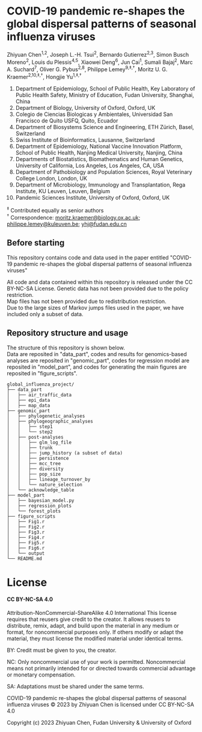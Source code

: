 # COVID-19 pandemic re-shapes the global dispersal patterns of seasonal influenza viruses

Zhiyuan Chen<sup>1,2</sup>, Joseph L.-H. Tsui<sup>2</sup>, Bernardo Gutierrez<sup>2,3</sup>, Simon Busch Moreno<sup>2</sup>, Louis du Plessis<sup>4,5</sup>, Xiaowei Deng<sup>6</sup>, Jun Cai<sup>1</sup>, Sumali Bajaj<sup>2</sup>, Marc A. Suchard<sup>7</sup>, Oliver G. Pybus<sup>2,8</sup>, Philippe Lemey<sup>9,‡,†</sup>, Moritz U. G. Kraemer<sup>2,10,‡,†</sup>, Hongjie Yu<sup>1,‡,†</sup>

1.	Department of Epidemiology, School of Public Health, Key Laboratory of Public Health Safety, Ministry of Education, Fudan University, Shanghai, China
2.	Department of Biology, University of Oxford, Oxford, UK
3.	Colegio de Ciencias Biologicas y Ambientales, Universidad San Francisco de Quito USFQ, Quito, Ecuador
4.	Department of Biosystems Science and Engineering, ETH Zürich, Basel, Switzerland
5.	Swiss Institute of Bioinformatics, Lausanne, Switzerland
6.	Department of Epidemiology, National Vaccine Innovation Platform, School of Public Health, Nanjing Medical University, Nanjing, China
7.	Departments of Biostatistics, Biomathematics and Human Genetics, University of California, Los Angeles, Los Angeles, CA, USA
8.	Department of Pathobiology and Population Sciences, Royal Veterinary College London, London, UK
9.	Department of Microbiology, Immunology and Transplantation, Rega Institute, KU Leuven, Leuven, Belgium
10.	Pandemic Sciences Institute, University of Oxford, Oxford, UK

<sup>‡</sup> Contributed equally as senior authors  
<sup>†</sup> Correspondence: moritz.kraemer@biology.ox.ac.uk; philippe.lemey@kuleuven.be; yhj@fudan.edu.cn

## Before starting
This repository contains code and data used in the paper entitled "COVID-19 pandemic re-shapes the global dispersal patterns of seasonal influenza viruses"

All code and data contained within this repository is released under the CC BY-NC-SA License. 
Genetic data has not been provided due to the policy restriction.  
Map files has not been provided due to redistribution restriction.   
Due to the large sizes of Markov jumps files used in the paper, we have included only a subset of data.

## Repository structure and usage
The structure of this repository is shown below.  
Data are reposited in "data_part", codes and results for genomics-based analyses are reposited in "genomic_part", codes for regression model are reposited in "model_part", and codes for generating the main figures are reposited in "figure_scripts".

```
global_influenza_project/
├── data_part
│   ├── air_traffic_data
│   ├── epi_data
│   ├── map_data
├── genomic_part
│   ├── phylogenetic_analyses
│   ├── phylogeographic_analyses
│   │   ├── step1
│   │   └── step2
│   ├── post-analyses
│   │   ├── glm_log_file
│   │   ├── trunk
│   │   ├── jump_history (a subset of data)
│   │   ├── persistence
│   │   ├── mcc_tree
│   │   ├── diversity
│   │   ├── pop_size
│   │   ├── lineage_turnover_by
│   │   └── nature_selection
│   └── acknowledge_table
├── model_part
│   ├── bayesian_model.py
│   ├── regression_plots
│   └── forest_plots
├── figure_scripts
│   ├── Fig1.r
│   ├── Fig2.r
│   ├── Fig3.r
│   ├── Fig4.r
│   ├── Fig5.r
│   ├── Fig6.r
│   └── output
└── README.md
```

<h1> License </h1>
<h4>CC BY-NC-SA 4.0 </h4>

Attribution-NonCommercial-ShareAlike 4.0 International
This license requires that reusers give credit to the creator. It allows reusers to distribute, remix, adapt, and build upon the material in any medium or format, for noncommercial purposes only. If others modify or adapt the material, they must license the modified material under identical terms.

BY: Credit must be given to you, the creator.

NC: Only noncommercial use of your work is permitted.
Noncommercial means not primarily intended for or directed towards commercial advantage or monetary compensation.

SA: Adaptations must be shared under the same terms.

COVID-19 pandemic re-shapes the global dispersal patterns of seasonal influenza viruses © 2023 by Zhiyuan Chen is licensed under CC BY-NC-SA 4.0 

Copyright (c) 2023 Zhiyuan Chen, Fudan University & University of Oxford
